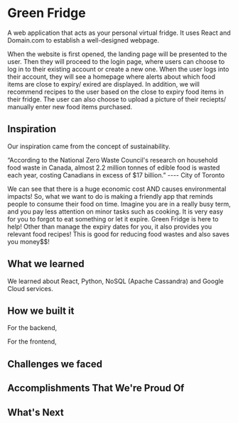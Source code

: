 # Green Fridge

A web application that acts as your personal virtual fridge. It uses React and Domain.com to establish a well-designed webpage.

When the website is first opened, the landing page will be presented to the user. Then they will proceed to the login page, where users can choose to log in to their existing account or create a new one. When the user logs into their account, they will see a homepage where alerts about which food items are close to expiry/ exired are displayed. In addition, we will recommend recipes to the user based on the close to expiry food items in their fridge. The user can also choose to upload a picture of their reciepts/ manually enter new food items purchased. 

## Inspiration
Our inspiration came from the concept of sustainability.

“According to the National Zero Waste Council's research on household food waste in Canada, almost 2.2 million tonnes of edible food is wasted each year, costing Canadians in excess of $17 billion.” ---- City of Toronto

We can see that there is a huge economic cost AND causes environmental impacts!
So, what we want to do is making a friendly app that reminds people to consume their food on time. 
Imagine you are in a really busy term, and you pay less attention on minor tasks such as cooking. It is very easy for you to forgot to eat something or let it expire. Green Fridge is here to help! Other than manage the expiry dates for you, it also provides you relevant food recipes! 
This is good for reducing food wastes and also saves you money$$!

## What we learned
We learned about React, Python, NoSQL (Apache Cassandra) and Google Cloud services. 

## How we built it
For the backend, 

For the frontend, 


## Challenges we faced


## Accomplishments That We're Proud Of


## What's Next
